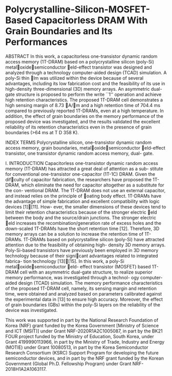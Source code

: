 # Polycrystalline-Silicon-MOSFET-Based Capacitorless DRAM With Grain Boundaries and Its Performances

ABSTRACT In this work, a capacitorless one-transistor dynamic random access memory (1T-DRAM) based
on a polycrystalline silicon (poly-Si) metaloxidesemiconductor eld-effect transistor was designed and
analyzed through a technology computer-aided design (TCAD) simulation. A poly-Si thin lm was utilized
within the device because of several advantages, including its low fabrication cost and the feasibility of its
use in high-density three-dimensional (3D) memory arrays. An asymmetric dual-gate structure is proposed
to perform the write ``1'' operation and achieve high retention characteristics. The proposed 1T-DRAM cell
demonstrates a high sensing margin of 8.73 A/m and a high retention time of 704.4 ms compared to
previously reported 1T-DRAMs, even at a high temperature. In addition, the effect of grain boundaries on
the memory performance of the proposed device was investigated, and the results validated the excellent
reliability of its retention characteristics even in the presence of grain boundaries (>64 ms at T D 358 K).

INDEX TERMS Polycrystalline silicon, one-transistor dynamic random access memory, grain boundaries,
metaloxidesemiconductor eld-effect transistor, one transistor dynamic random access memory, dual-
gate.

I. INTRODUCTION
Capacitorless one-transistor dynamic random access memory
(1T-DRAM) has attracted a great deal of attention as a sub-
stitute for conventional one-transistor one-capacitor (1T-1C)
DRAM. Given the difculty of capacitor fabrication, the
researchers have proposed the 1T-DRAM, which eliminate
the need for capacitor altogether as a substitute for the con-
ventional DRAM. The 1T-DRAM does not use an external
capacitor, and instead relies on the principle of oating body
effect. 1T-DRAMs have the advantage of simple fabrication
and excellent compatibility with logic devices [1][11]. How-
ever, the smaller dimensions of these devices tend to limit
their retention characteristics because of the stronger electric
eld between the body and the source/drain junctions. The
stronger electric eld increases the recombination/generation
rate of excess holes and the down-scaled 1T-DRAMs have the
short retention time [12]. Therefore, 3D memory arrays can
be a solution to increase the retention time of 1T-DRAMs.
1T-DRAMs based on polycrystalline silicon (poly-Si) have
attracted attention due to the feasibility of obtaining high-
density 3D memory arrays. Poly-Si-based transistors have
previously been employed in 3D memory technology because
of their signicant advantages related to integrated fabrica-
tion technology [13][15].
In this work, a poly-Si metaloxidesemiconductor eld-
effect transistor (MOSFET) based 1T-DRAM cell with
an asymmetric dual-gate structure, to realize superior
memory performance, was investigated through a technol-
ogy computer-aided design (TCAD) simulation. The memory
performance characteristics of the proposed 1T-DRAM cell,
namely, its sensing margin and retention time, were obtained
and analyzed based on parameters calibrated against the
experimental data in [13] to ensure high accuracy. Moreover,
the effect of grain boundaries (GBs) within the poly-Si layers
on the reliability of the device was investigated.

This work was supported in part by the National Research Foundation of Korea (NRF) grant funded by the Korea Government [Ministry of
Science and ICT (MSIT)] under Grant NRF-2020R1A2C1005087, in part by the BK21 FOUR project funded by the Ministry of Education,
South Korea, under Grant 4199990113966, in part by the Ministry of Trade, Industry and Energy (MOTIE) under Grant 10080513, in part
by the Korea Semiconductor Research Consortium (KSRC) Support Program for developing the future semiconductor devices, and in part
by the NRF grant funded by the Korean Government (Global Ph.D. Fellowship Program) under Grant NRF-2018H1A2A1063117.
